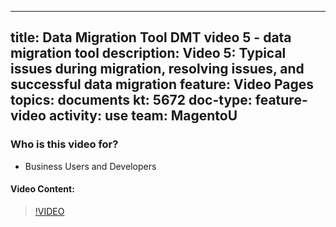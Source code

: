 
---
title: Data Migration Tool DMT video 5 - data migration tool
description: Video 5: Typical issues during migration, resolving issues, and successful data migration
feature: Video Pages
topics: documents
kt: 5672
doc-type: feature-video
activity: use
team: MagentoU
---

### Who is this video for?

* Business Users and Developers

#### Video Content:

>[!VIDEO](https://video.tv.adobe.com/v/35826)